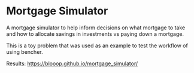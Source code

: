 # Mortgage Simulator

A mortgage simulator to help inform decisions on what mortgage to take and how to allocate savings in investments vs paying down a mortgage.

This is a toy problem that was used as an example to test the workflow of using bencher. 

Results:
https://blooop.github.io/mortgage_simulator/